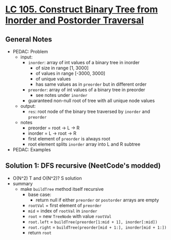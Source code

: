 # [LC 105. Construct Binary Tree from Inorder and Postorder Traversal](https://leetcode.com/problems/construct-binary-tree-from-inorder-and-postorder-traversal/)

## General Notes

- PEDAC: Problem
  - input:
    - `inorder`: array of int values of a binary tree in inorder
      - of size in range \[1, 3000]
      - of values in range \[-3000, 3000]
      - of unique values
      - has same values as in `preorder` but in different order
    - `preorder`: array of int values of a binary tree in preorder
      - see notes under `inorder`
    - guaranteed non-null root of tree with all unique node values
  - output:
    - `res`: root node of the binary tree traversed by `inorder` and `preorder`
  - notes
    - preorder = root -> L -> R
    - inorder = L -> root -> R
    - first element of `preorder` is always root
    - root element splits `inorder` array into L and R subtree
- PEDAC: Examples

## Solution 1: DFS recursive (NeetCode's modded)

- O(N^2) T and O(N^2)? S solution
- summary
  - make `buildTree` method itself recursive
    - base case:
      - return null if either `preorder` or `postorder` arrays are empty
    - `rootVal` = first element of `preorder`
    - `mid` = index of `rootVal` in `inorder`
    - `root` = new `TreeNode` with value `rootVal`
    - `root.left` = `buildTree(preorder[1:mid + 1], inorder[:mid])`
    - `root.right` = `buildTree(preorder[mid + 1:], inorder[mid + 1:])`
    - return `root`
